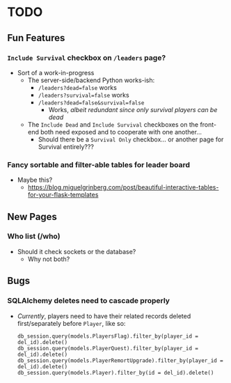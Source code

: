 # TODO

## Fun Features

### `Include Survival` checkbox on `/leaders` page?
- Sort of a work-in-progress
    * The server-side/backend Python works-ish:
        - `/leaders?dead=false` works
        - `/leaders?survival=false` works
        - `/leaders?dead=false&survival=false`
            - Works, _albeit redundant since only survival players can be dead_
    * The `Include Dead` and `Include Survival` checkboxes on the front-end both need exposed and to cooperate with one another...
        - Should there be a `Survival Only` checkbox... or another page for Survival entirely???

### Fancy sortable and filter-able tables for leader board
-  Maybe this?
    * https://blog.miguelgrinberg.com/post/beautiful-interactive-tables-for-your-flask-templates

## New Pages

### Who list (/who)
- Should it check sockets or the database?
    * Why not both?

## Bugs

### SQLAlchemy deletes need to cascade properly
- _Currently_, players need to have their related records deleted first/separately before `Player`, like so:

    ```
    db_session.query(models.PlayersFlag).filter_by(player_id = del_id).delete()
    db_session.query(models.PlayerQuest).filter_by(player_id = del_id).delete()
    db_session.query(models.PlayerRemortUpgrade).filter_by(player_id = del_id).delete()
    db_session.query(models.Player).filter_by(id = del_id).delete()
    ```
